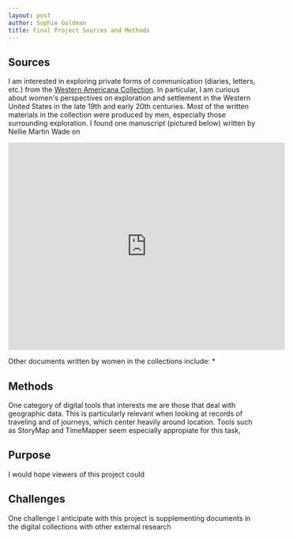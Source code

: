 ```yaml
---
layout: post
author: Sophie Goldman
title: Final Project Sources and Methods
---
```


## Sources

I am interested in exploring private forms of communication (diaries, letters, etc.) from the [Western Americana Collection](https://dpul.princeton.edu/pudl0017). In particular, I am curious about women's perspectives on exploration and settlement in the Western United States in the late 19th and early 20th centuries. Most of the written materials in the collection were produced by men, especially those surrounding exploration. I found one manuscript (pictured below) written by Nellie Martin Wade on 

<iframe src="https://figgy.princeton.edu/uv.html#?manifest=https://figgy.princeton.edu/concern/scanned_resources/d622ff36-1c99-4991-81a6-4885e9f23107/manifest&c=0&m=0&s=0&cv=4&config=/viewer/config/d622ff36-1c99-4991-81a6-4885e9f23107.json&locales=en-GB:English (GB),cy-GB:Cymraeg,fr-FR:Français (FR),sv-SE:Svenska,xx-XX:English (GB) (xx-XX)&xywh=-1411,-1,8652,7531&r=0" width="560" height="420" allowfullscreen frameborder="0"></iframe>

Other documents written by women in the collections include:
* 
## Methods

One category of digital tools that interests me are those that deal with geographic data. This is particularly relevant when looking at records of traveling and of journeys, which center heavily around location. Tools such as StoryMap and TimeMapper seem especially appropiate for this task, 

## Purpose

I would hope viewers of this project could 

## Challenges

One challenge I anticipate with this project is supplementing documents in the digital collections with other external research 
